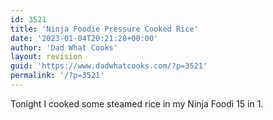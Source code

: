 ```yaml
---
id: 3521
title: 'Ninja Foodie Pressure Cooked Rice'
date: '2023-01-04T20:21:28+00:00'
author: 'Dad What Cooks'
layout: revision
guid: 'https://www.dadwhatcooks.com/?p=3521'
permalink: '/?p=3521'
---
```


Tonight I cooked some steamed rice in my Ninja Foodi 15 in 1.